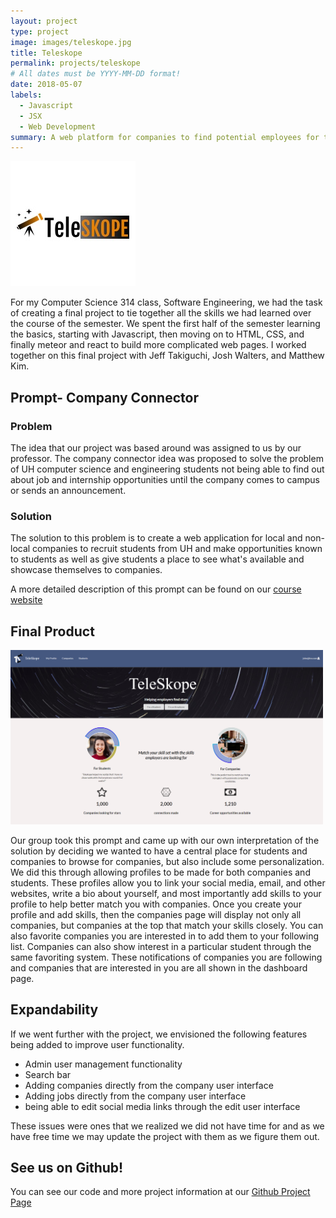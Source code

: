 ```yaml
---
layout: project
type: project
image: images/teleskope.jpg
title: Teleskope
permalink: projects/teleskope
# All dates must be YYYY-MM-DD format!
date: 2018-05-07
labels:
  - Javascript
  - JSX
  - Web Development
summary: A web platform for companies to find potential employees for their companies.
---
```


![image](../images/teleskope.jpg)

For my Computer Science 314 class, Software Engineering, we had the task of creating a final project to tie together all the skills we had learned over the course of the semester. We spent the first half of the semester learning the basics, starting with Javascript, then moving on to HTML, CSS, and finally meteor and react to build more complicated web pages. I worked together on this final project with Jeff Takiguchi, Josh Walters, and Matthew Kim.

## Prompt- Company Connector  
### Problem
The idea that our project was based around was assigned to us by our professor. The company connector idea was proposed to solve the problem of UH computer science and engineering students not being able to find out about job and internship opportunities until the company comes to campus or sends an announcement. 

### Solution
The solution to this problem is to create a web application for local and non-local companies to recruit students from UH and make opportunities known to students as well as give students a place to see what's available and showcase themselves to companies.

A more detailed description of this prompt can be found on our [course website](http://courses.ics.hawaii.edu/ics314s19/morea/final-project/reading-project-company-connector.html) 

## Final Product
<img src="../images/teleskopeLanding.png" alt="image" width="500"/>

Our group took this prompt and came up with our own interpretation of the solution by deciding we wanted to have a central place for students and companies to browse for companies, but also include some personalization. We did this through allowing profiles to be made for both companies and students. These profiles allow you to link your social media, email, and other websites, write a bio about yourself, and most importantly add skills to your profile to help better match you with companies. Once you create your profile and add skills, then the companies page will display not only all companies, but companies at the top that match your skills closely. You can also favorite companies you are interested in to add them to your following list. Companies can also show interest in a particular student through the same favoriting system. These notifications of companies you are following and companies that are interested in you are all shown in the dashboard page.

## Expandability

If we went further with the project, we envisioned the following features being added to improve user functionality.

- Admin user management functionality
- Search bar
- Adding companies directly from the company user interface
- Adding jobs directly from the company user interface
- being able to edit social media links through the edit user interface

These issues were ones that we realized we did not have time for and as we have free time we may update the project with them as we figure them out.

## See us on Github!
You can see our code and more project information at our [Github Project Page](https://teleskope.github.io/)

